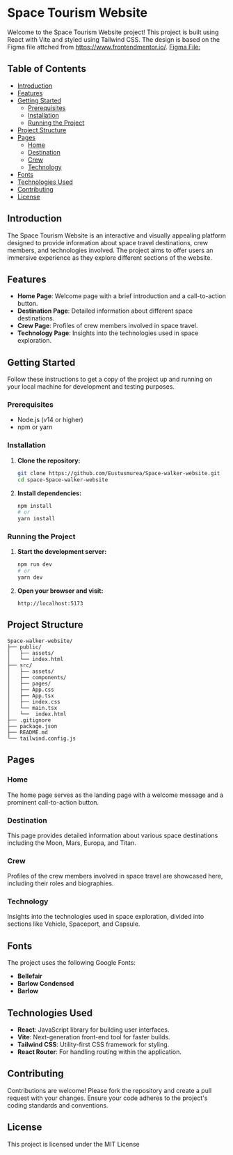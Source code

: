 # Space Tourism Website

Welcome to the Space Tourism Website project! This project is built using React with Vite and styled using Tailwind CSS. The design is based on the Figma file attched from https://www.frontendmentor.io/.
[Figma File:](https://www.figma.com/design/qQZOW6ZUMdgJrZsDJEMxQA/space-tourism-website)

## Table of Contents

- [Introduction](#introduction)
- [Features](#features)
- [Getting Started](#getting-started)
  - [Prerequisites](#prerequisites)
  - [Installation](#installation)
  - [Running the Project](#running-the-project)
- [Project Structure](#project-structure)
- [Pages](#pages)
  - [Home](#home)
  - [Destination](#destination)
  - [Crew](#crew)
  - [Technology](#technology)
- [Fonts](#fonts)
- [Technologies Used](#technologies-used)
- [Contributing](#contributing)
- [License](#license)

## Introduction

The Space Tourism Website is an interactive and visually appealing platform designed to provide information about space travel destinations, crew members, and technologies involved. The project aims to offer users an immersive experience as they explore different sections of the website.

## Features

- **Home Page**: Welcome page with a brief introduction and a call-to-action button.
- **Destination Page**: Detailed information about different space destinations.
- **Crew Page**: Profiles of crew members involved in space travel.
- **Technology Page**: Insights into the technologies used in space exploration.

## Getting Started

Follow these instructions to get a copy of the project up and running on your local machine for development and testing purposes.

### Prerequisites

- Node.js (v14 or higher)
- npm or yarn

### Installation

1. **Clone the repository:**

   ```bash
   git clone https://github.com/Eustusmurea/Space-walker-website.git
   cd space-Space-walker-website
   ```

2. **Install dependencies:**

   ```bash
   npm install
   # or
   yarn install
   ```

### Running the Project

1. **Start the development server:**

   ```bash
   npm run dev
   # or
   yarn dev
   ```

2. **Open your browser and visit:**

   ```text
   http://localhost:5173
   ```

## Project Structure

```text
Space-walker-website/
├── public/
│   ├── assets/
│   └── index.html
├── src/
│   ├── assets/
│   ├── components/
│   ├── pages/
│   ├── App.css
│   ├── App.tsx
│   ├── index.css
│   └── main.tsx
│   └──  index.html
├── .gitignore
├── package.json
├── README.md
└── tailwind.config.js
```

## Pages

### Home

The home page serves as the landing page with a welcome message and a prominent call-to-action button.

### Destination

This page provides detailed information about various space destinations including the Moon, Mars, Europa, and Titan.

### Crew

Profiles of the crew members involved in space travel are showcased here, including their roles and biographies.

### Technology

Insights into the technologies used in space exploration, divided into sections like Vehicle, Spaceport, and Capsule.

## Fonts

The project uses the following Google Fonts:

- **Bellefair**
- **Barlow Condensed**
- **Barlow**

## Technologies Used

- **React**: JavaScript library for building user interfaces.
- **Vite**: Next-generation front-end tool for faster builds.
- **Tailwind CSS**: Utility-first CSS framework for styling.
- **React Router**: For handling routing within the application.

## Contributing

Contributions are welcome! Please fork the repository and create a pull request with your changes. Ensure your code adheres to the project's coding standards and conventions.

## License

This project is licensed under the MIT License
